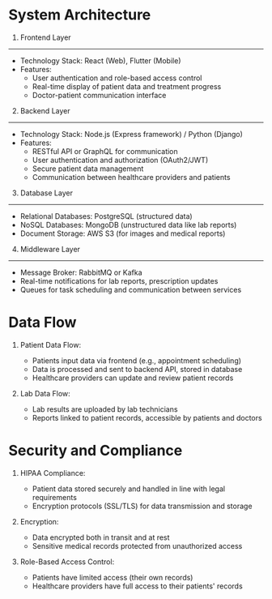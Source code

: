 System Architecture
====================
1. Frontend Layer
-----------------
   - Technology Stack: React (Web), Flutter (Mobile)
   - Features:
     - User authentication and role-based access control
     - Real-time display of patient data and treatment progress
     - Doctor-patient communication interface

2. Backend Layer
----------------
   - Technology Stack: Node.js (Express framework) / Python (Django)
   - Features:
     - RESTful API or GraphQL for communication
     - User authentication and authorization (OAuth2/JWT)
     - Secure patient data management
     - Communication between healthcare providers and patients

3. Database Layer
-----------------
   - Relational Databases: PostgreSQL (structured data)
   - NoSQL Databases: MongoDB (unstructured data like lab reports)
   - Document Storage: AWS S3 (for images and medical reports)

4. Middleware Layer
-------------------
   - Message Broker: RabbitMQ or Kafka
   - Real-time notifications for lab reports, prescription updates
   - Queues for task scheduling and communication between services

Data Flow
=========
1. Patient Data Flow:
   - Patients input data via frontend (e.g., appointment scheduling)
   - Data is processed and sent to backend API, stored in database
   - Healthcare providers can update and review patient records

2. Lab Data Flow:
   - Lab results are uploaded by lab technicians
   - Reports linked to patient records, accessible by patients and doctors

Security and Compliance
=======================
1. HIPAA Compliance:
   - Patient data stored securely and handled in line with legal requirements
   - Encryption protocols (SSL/TLS) for data transmission and storage

2. Encryption:
   - Data encrypted both in transit and at rest
   - Sensitive medical records protected from unauthorized access

3. Role-Based Access Control:
   - Patients have limited access (their own records)
   - Healthcare providers have full access to their patients' records

